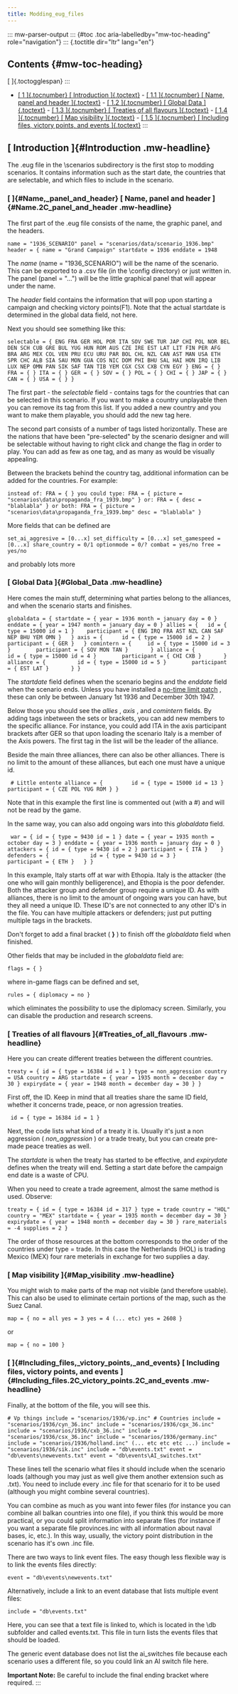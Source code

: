 ```yaml
---
title: Modding_eug_files
---
```


::: mw-parser-output
::: {#toc .toc aria-labelledby="mw-toc-heading" role="navigation"}
::: {.toctitle dir="ltr" lang="en"}

## Contents {#mw-toc-heading}

[ ]{.toctogglespan}
:::

- [[ 1 ]{.tocnumber} [ Introduction ]{.toctext}](#Introduction) - [[ 1.1 ]{.tocnumber} [ Name, panel and header
  ]{.toctext}](#Name.2C_panel_and_header) - [[ 1.2 ]{.tocnumber} [ Global Data ]{.toctext}](#Global_Data) - [[ 1.3 ]{.tocnumber} [ Treaties of all flavours
  ]{.toctext}](#Treaties_of_all_flavours) - [[ 1.4 ]{.tocnumber} [ Map visibility
  ]{.toctext}](#Map_visibility) - [[ 1.5 ]{.tocnumber} [ Including files, victory points, and
  events
  ]{.toctext}](#Including_files.2C_victory_points.2C_and_events)
  :::

## [ Introduction ]{#Introduction .mw-headline}

The .eug file in the \\scenarios subdirectory is the first stop to
modding scenarios. It contains information such as the start date, the
countries that are selectable, and which files to include in the
scenario.

### [ ]{#Name,\_panel_and_header} [ Name, panel and header ]{#Name.2C_panel_and_header .mw-headline}

The first part of the .eug file consists of the name, the graphic panel,
and the headers.

    name = "1936_SCENARIO" panel = "scenarios/data/scenario_1936.bmp" header = { name = "Grand Campaign" startdate = 1936 enddate = 1948

The _name_ (name = \"1936_SCENARIO\") will be the name of the scenario.
This can be exported to a .csv file (in the \\config directory) or just
written in. The panel (panel = \"\...\") will be the little graphical
panel that will appear under the name.

The _header_ field contains the information that will pop upon starting
a campaign and checking victory points(F1). Note that the actual
startdate is determined in the global data field, not here.

Next you should see something like this:

    selectable = { ENG FRA GER HOL POR ITA SOV SWE TUR JAP CHI POL NOR BEL DEN SCH CUB GRE BUL YUG HUN ROM AUS CZE IRE EST LAT LIT FIN PER AFG BRA ARG MEX COL VEN PRU ECU URU PAR BOL CHL NZL CAN AST MAN USA ETH SPR CHC ALB SIA SAU MON GUA COS NIC DOM PHI BHU SAL HAI HON IRQ LIB LUX NEP OMN PAN SIK SAF TAN TIB YEM CGX CSX CXB CYN EGY } ENG = { } FRA = { } ITA = { } GER = { } SOV = { } POL = { } CHI = { } JAP = { } CAN = { } USA = { } }

The first part - the _selectable_ field - contains tags for the
countries that can be selected in this scenario. If you want to make a
country unplayable then you can remove its tag from this list. If you
added a new country and you want to make them playable, you should add
the new tag here.

The second part consists of a number of tags listed horizontally. These
are the nations that have been \"pre-selected\" by the scenario designer
and will be selectable without having to right click and change the flag
in order to play. You can add as few as one tag, and as many as would be
visually appealing.

Between the brackets behind the country tag, additional information can
be added for the countries. For example:

    instead of: FRA = { } you could type: FRA = { picture = "scenarios\data\propaganda_fra_1939.bmp" } or: FRA = { desc = "blablabla" } or both: FRA = { picture = "scenarios\data\propaganda_fra_1939.bmp" desc = "blablabla" }

More fields that can be defined are

    set_ai_aggresive = [0...x] set_difficulty = [0...x] set_gamespeed = [0...x] share_country = 0/1 optionmode = 0/? combat = yes/no free = yes/no

and probably lots more

### [ Global Data ]{#Global_Data .mw-headline}

Here comes the main stuff, determining what parties belong to the
alliances, and when the scenario starts and finishes.

    globaldata = { startdate = { year = 1936 month = january day = 0 } enddate = { year = 1947 month = january day = 0 } allies = {   id = { type = 15000 id = 1 }    participant = { ENG IRQ FRA AST NZL CAN SAF NEP BHU YEM OMN }   } axis = {      id = { type = 15000 id = 2 }        participant = { GER }   } comintern = {     id = { type = 15000 id = 3 }        participant = { SOV MON TAN }       } alliance = {          id = { type = 15000 id = 4 }        participant = { CHI CXB }       } alliance = {          id = { type = 15000 id = 5 }        participant = { EST LAT }       } }

The _startdate_ field defines when the scenario begins and the _enddate_
field when the scenario ends. Unless you have installed a [no-time limit
patch](/wiki/Utilities "Utilities") , these can only be between January
1st 1936 and December 30th 1947.

Below those you should see the _allies_ , _axis_ , and _comintern_
fields. By adding tags inbetween the sets or brackets, you can add new
members to the specific alliance. For instance, you could add ITA in the
axis participant brackets after GER so that upon loading the scenario
Italy is a member of the Axis powers. The first tag in the list will be
the leader of the alliance.

Beside the main three alliances, there can also be other alliances.
There is no limit to the amount of these alliances, but each one must
have a unique id.

     # Little entente alliance = {         id = { type = 15000 id = 13 } participant = { CZE POL YUG ROM } }

Note that in this example the first line is commented out (with a #) and
will not be read by the game.

In the same way, you can also add ongoing wars into this _globaldata_
field.

     war = { id = { type = 9430 id = 1 } date = { year = 1935 month = october day = 3 } enddate = { year = 1936 month = january day = 0 } attackers = { id = { type = 9430 id = 2 } participant = { ITA }    } defenders = {             id = { type = 9430 id = 3 }         participant = { ETH }   } }

In this example, Italy starts off at war with Ethopia. Italy is the
attacker (the one who will gain monthly belligerence), and Ethopia is
the poor defender. Both the attacker group and defender group require a
unique ID. As with alliances, there is no limit to the amount of ongoing
wars you can have, but they all need a unique ID. These ID\'s are not
connected to any other ID\'s in the file. You can have multiple
attackers or defenders; just put putting multiple tags in the brackets.

Don\'t forget to add a final bracket ( **}** ) to finish off the
_globaldata_ field when finished.

Other fields that may be included in the _globaldata_ field are:

    flags = { }

where in-game flags can be defined and set,

    rules = { diplomacy = no }

which eliminates the possibility to use the diplomacy screen. Similarly,
you can disable the production and research screens.

### [ Treaties of all flavours ]{#Treaties_of_all_flavours .mw-headline}

Here you can create different treaties between the different countries.

    treaty = { id = { type = 16384 id = 1 } type = non_aggression country = USA country = ARG startdate = { year = 1935 month = december day = 30 } expirydate = { year = 1948 month = december day = 30 } }

First off, the ID. Keep in mind that all treaties share the same ID
field, whether it concerns trade, peace, or non agression treaties.

     id = { type = 16384 id = 1 }

Next, the code lists what kind of a treaty it is. Usually it\'s just a
non aggression ( _non_aggression_ ) or a trade treaty, but you can
create pre-made peace treaties as well.

The _startdate_ is when the treaty has started to be effective, and
_expirydate_ defines when the treaty will end. Setting a start date
before the campaign end date is a waste of CPU.

When you need to create a trade agreement, almost the same method is
used. Observe:

    treaty = { id = { type = 16384 id = 317 } type = trade country = "HOL" country = "MEX" startdate = { year = 1935 month = december day = 30 } expirydate = { year = 1948 month = december day = 30 } rare_materials = -4 supplies = 2 }

The order of those resources at the bottom corresponds to the order of
the countries under type = trade. In this case the Netherlands (HOL) is
trading Mexico (MEX) four rare meterials in exchange for two supplies a
day.

### [ Map visibility ]{#Map_visibility .mw-headline}

You might wish to make parts of the map not visible (and therefore
usable). This can also be used to eliminate certain portions of the map,
such as the Suez Canal.

    map = { no = all yes = 3 yes = 4 (... etc) yes = 2608 }

or

    map = { no = 100 }

### [ ]{#Including_files,\_victory_points,\_and_events} [ Including files, victory points, and events ]{#Including_files.2C_victory_points.2C_and_events .mw-headline}

Finally, at the bottom of the file, you will see this.

    # Vp things include = "scenarios/1936/vp.inc" # Countries include = "scenarios/1936/cyn_36.inc" include = "scenarios/1936/cgx_36.inc" include = "scenarios/1936/cxb_36.inc" include = "scenarios/1936/csx_36.inc" include = "scenarios/1936/germany.inc" include = "scenarios/1936/holland.inc" (... etc etc etc ...) include = "scenarios/1936/sik.inc" include = "db\events.txt" event = "db\events\newevents.txt" event = "db\events\AI_switches.txt"

These lines tell the scenario what files it should include when the
scenario loads (although you may just as well give them another
extension such as .txt). You need to include every .inc file for that
scenario for it to be used (although you might combine several
countries).

You can combine as much as you want into fewer files (for instance you
can combine all balkan countries into one file), if you think this would
be more practical, or you could split information into separate files
(for instance if you want a separate file provinces.inc with all
information about naval bases, ic, etc.). In this way, usually, the
victory point distribution in the scenario has it\'s own .inc file.

There are two ways to link event files. The easy though less flexible
way is to link the events files directly:

    event = "db\events\newevents.txt"

Alternatively, include a link to an event database that lists multiple
event files:

    include = "db\events.txt"

Here, you can see that a text file is linked to, which is located in the
\\db subfolder and called events.txt. This file in turn lists the events
files that should be loaded.

The generic event database does not list the ai_switches file because
each scenario uses a different file, so you could link an AI switch file
here.

**Important Note:** Be careful to include the final ending bracket where
required.
:::
